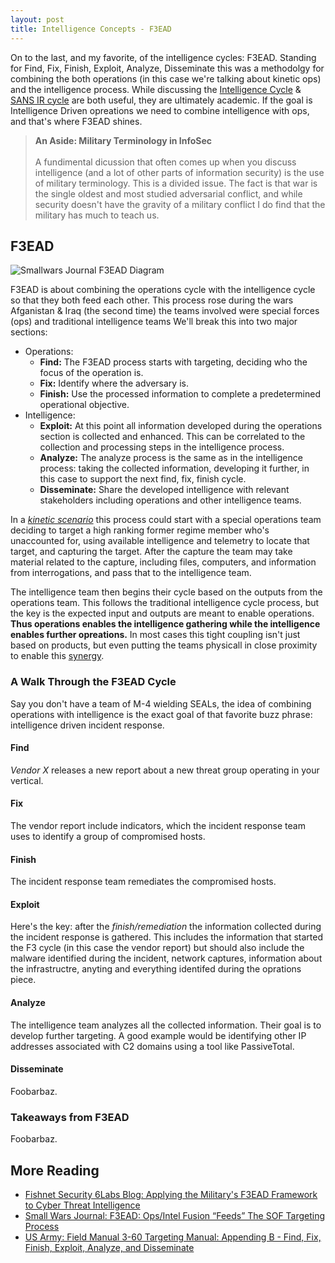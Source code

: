 ```yaml
---
layout: post
title: Intelligence Concepts - F3EAD
---
```


On to the last, and my favorite, of the intelligence cycles: F3EAD. Standing for Find, Fix, Finish, Exploit, Analyze, Disseminate this was a methodolgy for combining the both operations (in this case we're talking about kinetic ops) and the intelligence process. While discussing the [Intelligence Cycle](http://www.example.com) & [SANS IR cycle](http://www.example.com) are both useful, they are ultimately academic. If the goal is Intelligence Driven opreations we need to combine intelligence with ops, and that's where F3EAD shines.

> <i class="fa fa-comments-o fa-3x pull-left"></i> __An Aside: Military Terminology in InfoSec__ <br><br>A fundimental dicussion that often comes up when you discuss intelligence (and a lot of other parts of information security) is the use of military terminology. This is a divided issue. The fact is that war is the single oldest and most studied adversarial conflict, and while security doesn't have the gravity of a military conflict I do find that the military has much to teach us.

## F3EAD

![Smallwars Journal F3EAD Diagram](http://smallwarsjournal.com/sites/default/files/F3.jpg)

F3EAD is about combining the operations cycle with the intelligence cycle so that they both feed each other. This process rose during the wars Afganistan & Iraq (the second time) the teams involved were special forces (ops) and traditional intelligence teams  We'll break this into two major sections:

- Operations:
    - __Find:__ The F3EAD process starts with targeting, deciding who the focus of the operation is.
    - __Fix:__ Identify where the adversary is.
    - __Finish:__ Use the processed information to complete a predetermined operational objective.
- Intelligence:
    - __Exploit:__ At this point all information developed during the operations section is collected and enhanced. This can be correlated to the collection and processing steps in the intelligence process.
    - __Analyze:__ The analyze process is the same as in the intelligence process: taking the collected information, developing it further, in this case to support the next find, fix, finish cycle.
    - __Disseminate:__ Share the developed intelligence with relevant stakeholders including operations and other intelligence teams.

In a [_kinetic scenario_](http://en.wikipedia.org/wiki/Kinetic_military_action) this process could start with a special operations team deciding to target a high ranking former regime member who's unaccounted for, using available intelligence and telemetry to locate that target, and capturing the target. After the capture the team may take material related to the capture, including files, computers, and information from interrogations, and pass that to the intelligence team.

The intelligence team then begins their cycle based on the outputs from the operations team. This follows the traditional intelligence cycle process, but the key is the expected input and outputs are meant to enable operations. __Thus operations enables the intelligence gathering while the intelligence enables further opreations.__ In most cases this tight coupling isn't just based on products, but even putting the teams physicall in close proximity to enable this [synergy](http://cdn.meme.am/instances/58776835.jpg).

### A Walk Through the F3EAD Cycle

Say you don't have a team of M-4 wielding SEALs, the idea of combining operations with intelligence is the exact goal of that favorite buzz phrase: intelligence driven incident response.

#### <i class="fa fa-angle-double-right"></i> Find
_Vendor X_ releases a new report about a new threat group operating in your vertical.

#### <i class="fa fa-angle-double-right"></i> Fix
The vendor report include indicators, which the incident response team uses to identify a group of compromised hosts.

#### <i class="fa fa-angle-double-right"></i> Finish
The incident response team remediates the compromised hosts.

#### <i class="fa fa-angle-double-right"></i> Exploit
Here's the key: after the _finish/remediation_ the information collected during the incident response is gathered. This includes the information that started the F3 cycle (in this case the vendor report) but should also include the malware identified during the incident, network captures, information about the infrastructre, anyting and everything identifed during the oprations piece.

#### <i class="fa fa-angle-double-right"></i> Analyze
The intelligence team analyzes all the collected information. Their goal is to develop further targeting. A good example would be identifying other IP addresses associated with C2 domains using a tool like PassiveTotal.

#### <i class="fa fa-angle-double-right"></i> Disseminate
Foobarbaz.

### Takeaways from F3EAD

Foobarbaz.

## More Reading
- [Fishnet Security 6Labs Blog: Applying the Military's F3EAD Framework to Cyber Threat Intelligence ](https://www.fishnetsecurity.com/6labs/blog/applying-militarys-f3ead-framework-cyber-threat-intelligence)
- [Small Wars Journal: F3EAD: Ops/Intel Fusion “Feeds” The SOF Targeting Process](http://smallwarsjournal.com/jrnl/art/f3ead-opsintel-fusion-%E2%80%9Cfeeds%E2%80%9D-the-sof-targeting-process)
- [US Army: Field Manual 3-60 Targeting Manual: Appending B - Find, Fix, Finish, Exploit, Analyze, and Disseminate](https://rdl.train.army.mil/catalog-ws/view/100.ATSC/51F21E40-29DF-4931-8B3C-B4BF112AD9E7-1308750889615/3-60/appb.htm)
